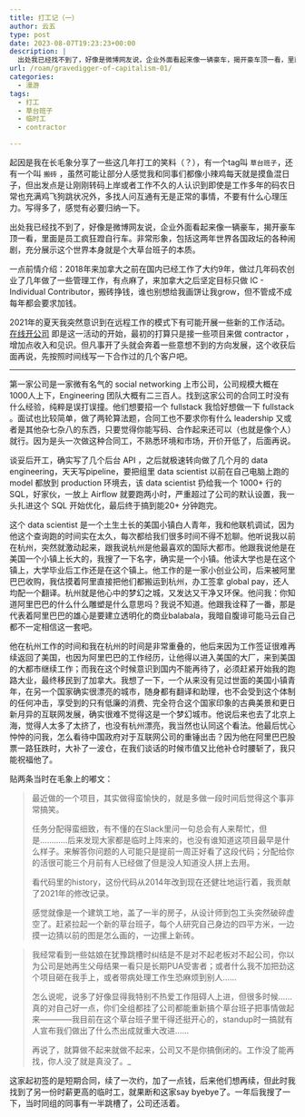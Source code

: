 ```yaml
---
title: 打工记（一）
author: 云五
type: post
date: 2023-08-07T19:23:23+00:00
description: |
  出处我已经找不到了，好像是微博网友说，企业外面看起来像一辆豪车，揭开豪车顶一看，里面是员工疯狂蹬自行车。非常形象，包括这两年世界各国政坛的各种闹剧，充分展示这个世界本身就是个大草台班子的本质。
url: /roam/gravedigger-of-capitalism-01/
categories:
  - 漫游
tags:
  - 打工
  - 草台班子
  - 临时工
  - contractor

---
```


起因是我在长毛象分享了一些这几年打工的笑料（？），有一个tag叫 `草台班子`，还有一个叫 `搬砖` ，虽然可能让部分人感觉我和同事们都像小辣鸡每天就是摸鱼混日子，但出发点是让刚刚转码上岸或者工作不久的人认识到即使是工作多年的码农日常也充满鸡飞狗跳状况外，多找人问互通有无是正常的事情，不要有什么心理压力。写得多了，感觉有必要归纳一下。

出处我已经找不到了，好像是微博网友说，企业外面看起来像一辆豪车，揭开豪车顶一看，里面是员工疯狂蹬自行车。非常形象，包括这两年世界各国政坛的各种闹剧，充分展示这个世界本身就是个大草台班子的本质。

一点前情介绍：2018年来加拿大之前在国内已经工作了大约9年，做过几年码农创业了几年做了一些管理工作，有点麻了，来加拿大之后坚定目标只做 IC - Individual Contributor，搬砖挣钱，谁也别想给我画饼让我grow，但不管成不成每年都会要求加钱。

2021年的夏天我突然意识到在远程工作的模式下有可能开展一些新的工作活动。[在线开公司](/takeaway/run-small-business-in-canada/) 即是这一活动的开始，最初的打算只是接一些项目来做 contractor ，增加点收入和见识。但凡事开了头就会奔着一些意想不到的方向发展，这个收获后面再说，先按照时间线写一下合作过的几个客户吧。

---

第一家公司是一家微有名气的 social networking 上市公司，公司规模大概在1000人上下，Engineering 团队大概有二三百人。找到这家公司的合同工时没有什么经验，纯粹是误打误撞。他们想要招一个 fullstack 我恰好想做一下 fullstack 。面试也比较简单，做了两轮算法题，合同工也不要求你有什么 leadership 又或者是其他杂七杂八的东西，只要觉得你能写码、合作起来还可以（也就是像个人）就行。因为是头一次做这种合同工，不熟悉环境和市场，开价开低了，后面再说。

谈妥后开工，确实写了几个后台 API ，之后就极速转向做了几个月的 data engineering，天天写pipeline，要把组里 data scientist 以前在自己电脑上跑的 model 都放到 production 环境去，该 data scientist 扔给我一个 1000+ 行的 SQL，好家伙，一放上 Airflow 就要跑两小时，严重超过了公司的默认设置，我一头扎进这个 SQL 开始优化，最后终于搞到能20+ 分钟跑完。

这个 data scientist 是一个土生土长的美国小镇白人青年，我和他联机调试，因为他这个查询跑的时间实在太久，每次都给我们很多时间不得不尬聊。他听说我以前在杭州，突然就激动起来，跟我说杭州是他最喜欢的国际大都市。他跟我说他是在美国一个小镇上长大的，我搜了一下名字，确实是一个小镇。他读大学也是在这个镇上，大学毕业后工作还是在这个镇上。他工作的是一家小创业公司，后来被阿里巴巴收购，我估摸着阿里直接把他们都搬运到杭州，办工签拿 global pay，还人均配一个翻译。杭州就是他心中的梦幻之城，又发达又干净又环保。他问我：你知道阿里巴巴的什么什么雕塑是什么意思吗？我说不知道。他跟我诠释了一番，那是代表着阿里巴巴的雄心是要建立透明化的商业balabala，我暗自腹诽可能马云自己都不一定相信这一套吧。

他在杭州工作的时间和我在杭州的时间是非常重叠的，他后来因为工作签证很难再续返回了美国，也因为阿里巴巴的工作经历，让他得以进入美国的大厂，来到美国的大都市继续工作；而我在这个时候意识到国内不能再待了，必须赶紧开始我的跑路大业，最终移民到了加拿大。我想了一下，一个从来没有见过世面的美国小镇青年，在另一个国家确实很漂亮的城市，随身都有翻译和助理，也不会受到这个体制的任何冲击，享受到的只有低廉的消费、完全符合这个国家印象的古典美景和更日新月异的互联网发展，确实很难不觉得这是一个梦幻城市。他说后来也去了北京上海，觉得人太多了太挤了，也没有杭州漂亮，我当然也认同这个看法。他最后忧心忡忡的问我，怎么看待中国政府对于互联网公司的重锤出击？因为他在阿里巴巴股票一路狂跌时，大补了一波仓，在我们谈话的时候市值又比他补仓时腰斩了，我只能祝福他了。

贴两条当时在毛象上的嘟文：

> 最近做的一个项目，其实做得蛮愉快的，就是多做一段时间后觉得这个事非常搞笑。
> 
> 任务分配得蛮细致，有不懂的在Slack里问一句总会有人来帮忙，但是…………后来发现大家都是临时上阵来的，也没有谁知道这项目最早是什么样子。来解答你问题的人可能只是提前一周正好看了这段代码；分配给你的活很可能三个月前有人已经做了但是没人知道没人拼上去用。
>
> 看代码里的history，这份代码从2014年改到现在还健壮地运行着，我贡献了2021年的修改记录。
>
> 感觉就像是一个建筑工地，盖了一半的房子，从设计师到包工头突然破碎虚空了。赶紧拉起一个新的草台班子，每个人研究自己身边的四平方米，一边摸一边猜以前的图是怎么画的，一边摞上新砖。

> 我经常看到一些姑娘在犹豫跳槽时纠结是不是对不起老板对不起公司，你以为公司是她再生父母结果一看只是长期PUA受害者；或者什么我不加把劲这个项目砸在我手上，或者带病处理工作生恐麻烦到别人……
>
> 怎么说呢，说多了好像显得我特别不热爱工作阻碍人上进，但很多时候……真的对自己好一点，你们全组都挂了公司都能重新搞个草台班子把事情做起来————我目前在这个草台班子里干得还挺开心的，standup时一搞就有人宣布我们做出了什么杰出成就重大改进……
>
> 再说了，就算做不起来就做不起来，公司又不是你搞倒闭的。工作没了能再找，你人没了就是真没了。_


这家起初签的是短期合同，续了一次约，加了一点钱，后来他们想再续，但此时我找到了另一份时薪更高的临时工，就果断和这家say byebye了。一年后我搜了一下，当时同组的同事有一半跳槽了，公司还活着。


